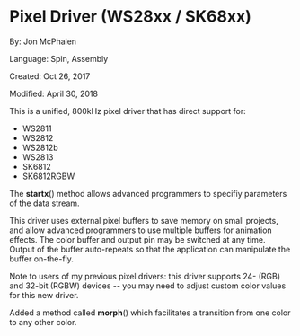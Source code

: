 # Pixel Driver (WS28xx / SK68xx)

By: Jon McPhalen

Language: Spin, Assembly

Created: Oct 26, 2017

Modified: April 30, 2018

This is a unified, 800kHz pixel driver that has direct support for:

*   WS2811
*   WS2812 
*   WS2812b
*   WS2813
*   SK6812
*   SK6812RGBW

The **startx**() method allows advanced programmers to specifiy parameters of the data stream.

This driver uses external pixel buffers to save memory on small projects, and allow advanced programmers to use multiple buffers for animation effects. The color buffer and output pin may be switched at any time. Output of the buffer auto-repeats so that the application can manipulate the buffer on-the-fly.

Note to users of my previous pixel drivers: this driver supports 24- (RGB) and 32-bit (RGBW) devices -- you may need to adjust custom color values for this new driver.

Added a method called **morph**() which facilitates a transition from one color to any other color.
